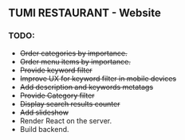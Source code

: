 ## TUMI RESTAURANT - Website

### TODO:
- ~~Order categories by importance.~~
- ~~Order menu items by importance.~~
- ~~Provide keyword filter~~
- ~~Improve UX for keyword filter in mobile devices~~
- ~~Add description and keywords metatags~~
- ~~Provide Category filter~~
- ~~Display search results counter~~
- ~~Add slideshow~~
- Render React on the server.
- Build backend.